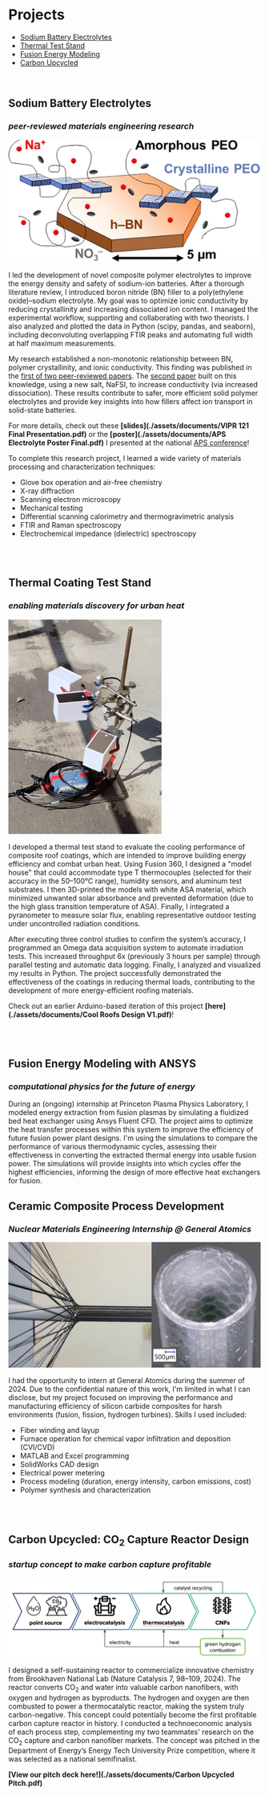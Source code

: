 # Projects
- [Sodium Battery Electrolytes](#sodium-battery-electrolytes)
- [Thermal Test Stand](#thermal-coating-test-stand)
- [Fusion Energy Modeling](#fusion-energy-modeling-with-ansys)
- [Carbon Upcycled](#carbon-upcycled-co2-capture-reactor-design)

<br>

## Sodium Battery Electrolytes
### _peer-reviewed materials engineering research_ 

![Abstract Figure](assets/electrolyte_abstract.png)

I led the development of novel composite polymer electrolytes to improve the energy density and safety of sodium-ion batteries. After a thorough literature review, I introduced boron nitride (BN) filler to a poly(ethylene oxide)–sodium electrolyte. My goal was to optimize ionic conductivity by reducing crystallinity and increasing dissociated ion content. I managed the experimental workflow, supporting and collaborating with two theorists. I also analyzed and plotted the data in Python (scipy, pandas, and seaborn), including deconvoluting overlapping FTIR peaks and automating full width at half maximum measurements. 

My research established a non-monotonic relationship between BN, polymer crystallinity, and ionic conductivity. This finding was published in the [first of two peer-reviewed papers](https://pubs.acs.org/doi/10.1021/acs.jpcc.3c06455). The [second paper](https://pubs.acs.org/doi/full/10.1021/acs.chemmater.4c01192) built on this knowledge, using a new salt, NaFSI, to increase conductivity (via increased dissociation). These results contribute to safer, more efficient solid polymer electrolytes and provide key insights into how fillers affect ion transport in solid-state batteries.

For more details, check out these **[slides](./assets/documents/VIPR 121 Final Presentation.pdf)** or the **[poster](./assets/documents/APS Electrolyte Poster Final.pdf)** I presented at the national [APS conference](https://march.aps.org)!


To complete this research project, I learned a wide variety of materials processing and characterization techniques:
- Glove box operation and air-free chemistry
- X-ray diffraction
- Scanning electron microscopy
- Mechanical testing
- Differential scanning calorimetry and thermogravimetric analysis
- FTIR and Raman spectroscopy
- Electrochemical impedance (dielectric) spectroscopy

<br><br>
## Thermal Coating Test Stand
### _enabling materials discovery for urban heat_
![Test stand during an outdoor irradiation experiment](assets/outdoor_roof_photo.png)

I developed a thermal test stand to evaluate the cooling performance of composite roof coatings, which are intended to improve building energy efficiency and combat urban heat. Using Fusion 360, I designed a "model house" that could accommodate type T thermocouples (selected for their accuracy in the 50–100°C range), humidity sensors, and aluminum test substrates. I then 3D-printed the models with white ASA material, which minimized unwanted solar absorbance and prevented deformation (due to the high glass transition temperature of ASA). Finally, I integrated a pyranometer to measure solar flux, enabling representative outdoor testing under uncontrolled radiation conditions. 

After executing three control studies to confirm the system’s accuracy, I programmed an Omega data acquisition system to automate irradiation tests. This increased throughput 6x (previously 3 hours per sample) through parallel testing and automatic data logging. Finally, I analyzed and visualized my results in Python. The project successfully demonstrated the effectiveness of the coatings in reducing thermal loads, contributing to the development of more energy-efficient roofing materials.

Check out an earlier Arduino-based iteration of this project **[here](./assets/documents/Cool Roofs Design V1.pdf)**!

<br><br>
## Fusion Energy Modeling with ANSYS
### _computational physics for the future of energy_
During an (ongoing) internship at Princeton Plasma Physics Laboratory, I modeled energy extraction from fusion plasmas by simulating a fluidized bed heat exchanger using Ansys Fluent CFD. The project aims to optimize the heat transfer processes within this system to improve the efficiency of future fusion power plant designs. I'm using the simulations to compare the performance of various thermodynamic cycles, assessing their effectiveness in converting the extracted thermal energy into usable fusion power. The simulations will provide insights into which cycles offer the highest efficiencies, informing the design of more effective heat exchangers for fusion.


## Ceramic Composite Process Development
### _Nuclear Materials Engineering Internship @ General Atomics_ 
![SiGA](assets/SiGA.jpg)

I had the opportunity to intern at General Atomics during the summer of 2024. Due to the confidential nature of this work, I'm limited in what I can disclose, but my project focused on improving the performance and manufacturing efficiency of silicon carbide composites for harsh environments (fusion, fission, hydrogen turbines). Skills I used included: 

- Fiber winding and layup
- Furnace operation for chemical vapor infiltration and deposition (CVI/CVD)
- MATLAB and Excel programming
- SolidWorks CAD design
- Electrical power metering
- Process modeling (duration, energy intensity, carbon emissions, cost)
- Polymer synthesis and characterization


<br><br>

## Carbon Upcycled: CO<sub>2</sub> Capture Reactor Design
### _startup concept to make carbon capture profitable_
![Carbon valorization reaction scheme](assets/reactor_design.png)

I designed a self-sustaining reactor to commercialize innovative chemistry from Brookhaven National Lab (Nature Catalysis 7, 98–109, 2024). The reactor converts CO<sub>2</sub> and water into valuable carbon nanofibers, with oxygen and hydrogen as byproducts. The hydrogen and oxygen are then combusted to power a thermocatalytic reactor, making the system truly carbon-negative. This concept could potentially become the first profitable carbon capture reactor in history.
I conducted a technoeconomic analysis of each process step, complementing my two teammates' research on the CO<sub>2</sub> capture and carbon nanofiber markets. The concept was pitched in the Department of Energy’s Energy Tech University Prize competition, where it was selected as a national semifinalist.

**[View our pitch deck here!](./assets/documents/Carbon Upcycled Pitch.pdf)**
